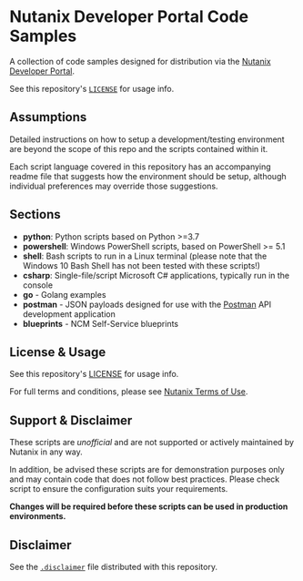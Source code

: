 # Nutanix Developer Portal Code Samples

A collection of code samples designed for distribution via the [Nutanix Developer Portal](https://www.nutanix.dev).

See this repository's [`LICENSE`](https://github.com/nutanixdev/code-samples/blob/master/LICENSE) for usage info.

## Assumptions

Detailed instructions on how to setup a development/testing environment are beyond the scope of this repo and the scripts contained within it.

Each script language covered in this repository has an accompanying readme file that suggests how the environment should be setup, although individual preferences may override those suggestions.

## Sections

- **python**: Python scripts based on Python >=3.7
- **powershell**: Windows PowerShell scripts, based on PowerShell >= 5.1
- **shell**: Bash scripts to run in a Linux terminal (please note that the Windows 10 Bash Shell has not been tested with these scripts!)
- **csharp**: Single-file/script Microsoft C# applications, typically run in the console
- **go** - Golang examples
- **postman** - JSON payloads designed for use with the [Postman](https://getpostman.com) API development application
- **blueprints** - NCM Self-Service blueprints

## License & Usage

See this repository's [LICENSE](https://github.com/nutanixdev/code-samples-private/blob/master/LICENSE) for usage info.

For full terms and conditions, please see [Nutanix Terms of Use](https://www.nutanix.com/legal/terms-of-use).

## Support & Disclaimer

These scripts are *unofficial* and are not supported or actively maintained by Nutanix in any way.

In addition, be advised these scripts are for demonstration purposes only and may contain code that does not follow best practices.  Please check script to ensure the configuration suits your requirements.

**Changes will be required before these scripts can be used in production environments.**

## Disclaimer

See the [`.disclaimer`](https://github.com/nutanixdev/code-samples/blob/master/.disclaimer) file distributed with this repository.
